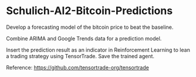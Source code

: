 # Schulich-AI2-Bitcoin-Predictions

Develop a forecasting model of the bitcoin price to beat the baseline.

Combine ARIMA and Google Trends data for a prediction model.

Insert the prediction result as an indicator in Reinforcement Learning to lean a trading strategy using TensorTrade. Save the trained agent.

Reference: https://github.com/tensortrade-org/tensortrade
